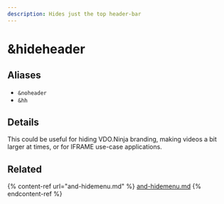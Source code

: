 ```yaml
---
description: Hides just the top header-bar
---
```


# \&hideheader

## Aliases

* `&noheader`
* `&hh`

## Details

This could be useful for hiding VDO.Ninja branding, making videos a bit larger at times, or for IFRAME use-case applications.

## Related

{% content-ref url="and-hidemenu.md" %}
[and-hidemenu.md](and-hidemenu.md)
{% endcontent-ref %}
